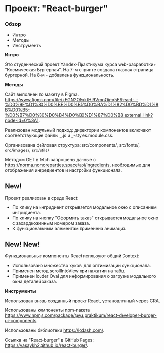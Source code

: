 # Проект: "React-burger"

### Обзор

- Интро
- Методы
- Инструменты

**Интро**

Это студенческий проект Yandex-Практикума курса web-разработки+ "Космическая Бургерная". На 7-м спринте создана главная страница бургерной. На 8-м - добавлена функциональность.

**Методы**

Сайт выполнен по макету в Figma. https://www.figma.com/file/zFGN2O5xktHl9VmoOieq5E/React-_-%D0%9F%D1%80%D0%BE%D0%B5%D0%BA%D1%82%D0%BD%D1%8B%D0%B5-%D0%B7%D0%B0%D0%B4%D0%B0%D1%87%D0%B8_external_link?node-id=0%3A1.

Реализован модульный подход: директории компонентов включают соответствующие файлы _.js и _-styles.module.css.

Организована файловая структура: src/components/, src/fonts/, src/images/, src/utils/

Методом GET в fetch запрошены данные с https://norma.nomoreparties.space/api/ingredients, необходимые для отображения ингредиентов и настройки функционала.

## New!

Проект реализован в среде React:

- По клику на ингридиент открывается модальное окно с описанием ингридиента.
- По клику на кнопку "Оформить заказ" открывается модальное окно с захардкоженным номером заказа.
- К функциональным элементам применена анимация.

## New! New!

Функциональные компоненты React испльзуют общий Context:

- Использовано множество хуков, для оптимизации функционала.
- Применен метод scrollIntoView при нажатии на табы.
- Применен louder Oval для информирования о загрузке модального окна деталей заказа.

**Инструменты**

Использован вновь созданный проект React, установленный через CRA.

Использованы компоненты npm-пакета https://www.npmjs.com/package/@ya.praktikum/react-developer-burger-ui-components.

Использованы библиотеки https://lodash.com/.

Ссылка на "React-burger" в GitHub Pages: https://vasaykh2.github.io/react-burger/.
